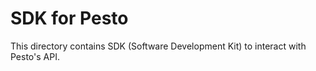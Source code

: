 # SDK for Pesto

This directory contains SDK (Software Development Kit) to interact with Pesto's API.